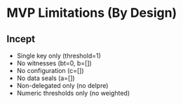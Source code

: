 
# MVP Limitations (By Design)

## Incept
 * Single key only (threshold=1)
 * No witnesses (bt=0, b=[])
 * No configuration (c=[])
 * No data seals (a=[])
 * Non-delegated only (no delpre)
 * Numeric thresholds only (no weighted)

